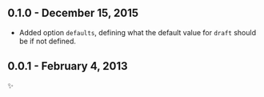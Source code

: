 0.1.0 - December 15, 2015
------------------------
- Added option `defaults`, defining what the default value for `draft` should be if not defined.

0.0.1 - February 4, 2013
------------------------
:sparkles:
